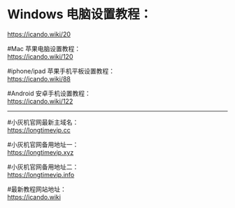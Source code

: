 
Windows 电脑设置教程：
=
https://icando.wiki/20

#Mac 苹果电脑设置教程：  
https://icando.wiki/120

#iphone/ipad 苹果手机平板设置教程：  
https://icando.wiki/88

#Android 安卓手机设置教程：  
https://icando.wiki/122


---


#小灰机官网最新主域名：  
https://longtimevip.cc

#小灰机官网备用地址一：  
https://longtimevip.xyz

#小灰机官网备用地址二：  
https://longtimevip.info


#最新教程网站地址：  
https://icando.wiki
